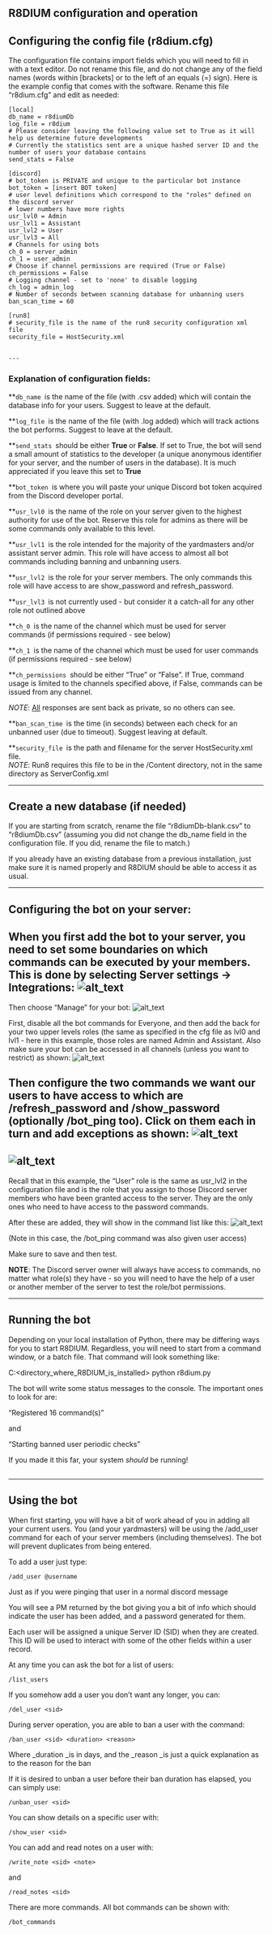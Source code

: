 ## R8DIUM configuration and operation


## Configuring the config file (r8dium.cfg)

The configuration file contains import fields which you will need to fill in with a text editor. Do not rename this file, and do not change any of the field names (words within [brackets] or to the left of an equals (=)  sign). Here is the example config that comes with the software. Rename this file “r8dium.cfg” and edit as needed:


```
[local]
db_name = r8diumDb
log_file = r8dium
# Please consider leaving the following value set to True as it will help us determine future developments
# Currently the statistics sent are a unique hashed server ID and the number of users your database contains
send_stats = False

[discord]
# bot_token is PRIVATE and unique to the particular bot instance
bot_token = [insert BOT token]
# user level definitions which correspond to the "roles" defined on the discord server
# lower numbers have more rights
usr_lvl0 = Admin
usr_lvl1 = Assistant
usr_lvl2 = User
usr_lvl3 = All
# Channels for using bots
ch_0 = server_admin
ch_1 = user_admin
# Choose if channel permissions are required (True or False)
ch_permissions = False
# Logging channel - set to 'none' to disable logging
ch_log = admin_log
# Number of seconds between scanning database for unbanning users
ban_scan_time = 60

[run8]
# security_file is the name of the run8 security configuration xml file
security_file = HostSecurity.xml


---
```



### Explanation of configuration fields:

**<code>db_name </code></strong>is the name of the file (with .csv added) which will contain the database info for your users. Suggest to leave at the default.

**<code>log_file </code></strong>is the name of the file (with .log added) which will track actions the bot performs. Suggest to leave at the default.

**<code>send_stats </code></strong>should be either <strong>True </strong>or <strong>False</strong>. If set to True, the bot will send a small amount of statistics to the developer (a unique anonymous identifier for your server, and the number of users in the database). It is much appreciated if you leave this set to <strong>True</strong>

**<code>bot_token </code></strong>is where you will paste your unique Discord bot token acquired from the Discord developer portal.

**<code>usr_lvl0 </code></strong>is the name of the role on your server given to the highest authority for use of the bot. Reserve this role for admins as there will be some commands only available to this level.

**<code>usr_lvl1 </code></strong>is the role intended for the majority of the yardmasters and/or assistant server admin. This role will have access to almost all bot commands including banning and unbanning users.

**<code>usr_lvl2 </code></strong>is the role for your server members. The only commands this role will have access to are show_password and refresh_password.

**<code>usr_lvl3 </code></strong>is not currently used - but consider it a catch-all for any other role not outlined above

**<code>ch_0 </code></strong>is the name of the channel which must be used for server commands (if permissions required - see below)

**<code>ch_1 </code></strong>is the name of the channel which must be used for user commands (if permissions required - see below)

**<code>ch_permissions </code></strong>should be either “True” or “False”. If True, command usage is limited to the channels specified above, if False, commands can be issued from any channel.

_NOTE_: <span style="text-decoration:underline;">All</span> responses are sent back as private, so no others can see.

**<code>ban_scan_time </code></strong>is the time (in seconds) between each check for an unbanned user (due to timeout). Suggest leaving at default.

**<code>security_file </code></strong>is the path and filename for the server HostSecurity.xml file. \
<em>NOTE</em>: Run8 requires this file to be in the /Content directory, not in the same directory as ServerConfig.xml


---


## Create a new database (if needed)

If you are starting from scratch, rename the file “r8diumDb-blank.csv” to “r8diumDb.csv” (assuming you did not change the db_name field in the configuration file. If you did, rename the file to match.)

If you already have an existing database from a previous installation, just make sure it is named properly and R8DIUM should be able to access it as usual.


---




## Configuring the bot on your server:

When you first add the bot to your server, you need to set some boundaries on which commands can be executed by your members. This is done by selecting Server settings -> Integrations:
![alt_text](images/image1.png "image_tooltip")
---

Then choose “Manage” for your bot:
![alt_text](images/image2.png "image_tooltip")




First, disable all the bot commands for Everyone, and then add the back for your two upper levels roles (the same as specified in the cfg file as lvl0 and lvl1 - here in this example, those roles are named Admin and Assistant. Also make sure your bot can be accessed in all channels (unless you want to restrict) as shown:
![alt_text](images/image3.png "image_tooltip")

Then configure the two commands we want our users to have access to which are /refresh_password and /show_password (optionally /bot_ping too).
Click on them each in turn and add exceptions as shown:
![alt_text](images/image4.png "image_tooltip")
-

![alt_text](images/image5.png "image_tooltip")
-

Recall that in this example, the “User” role is the same as usr_lvl2 in the configuration file and is the role that you assign to those Discord server members who have been granted access to the server. They are the only ones who need to have access to the password commands.


After these are added, they will show in  the command list like this:
![alt_text](images/image6.png "image_tooltip")


(Note in this case, the /bot_ping command was also given user access)

Make sure to save and then test.

**NOTE**: The Discord server owner will always have access to commands, no matter what role(s) they have - so you will need to have the help of a user or another member of the server to test the role/bot permissions.


---


## 


## Running the bot

Depending on your local installation of Python, there may be differing ways for you to start R8DIUM. Regardless, you will need to start from a command window, or a batch file. That command will look something like:

C:<directory_where_R8DIUM_is_installed> python r8dium.py

The bot will write some status messages to the console. The important ones to look for are:

“Registered 16 command(s)”

and

“Starting banned user periodic checks”

If you made it this far, your system *should* be running!


## 


---


## Using the bot

When first starting, you will have a bit of work ahead of you in adding all your current users. You (and your yardmasters) will be using the /add_user command for each of your server members (including themselves). The bot will prevent duplicates from being entered. 

To add a user just type:


```
/add_user @username 
```


Just as if you were pinging that user in a normal discord message

You will see a PM returned by the bot giving you a bit of info which should indicate the user has been added, and a password generated for them.

Each user will be assigned a unique Server ID (SID) when they are created. This ID will be used to interact with some of the other fields within a user record.

At any time you can ask the bot for a list of users:


```
/list_users
```


If you somehow add a user you don’t want any longer, you can:


```
/del_user <sid>
```


During server operation, you are able to ban a user with the command:


```
/ban_user <sid> <duration> <reason>
```


Where _duration _is in days, and the _reason _is just a quick explanation as to the reason for the ban

If it is desired to unban a user before their ban duration has elapsed, you can simply use:


```
/unban_user <sid>
```


You can show details on a specific user with:


```
/show_user <sid>
```


You can add and read notes on a user with:


```
/write_note <sid> <note>
```


and


```
/read_notes <sid>
```


There are more commands. All bot commands can be shown with:


```
/bot_commands
